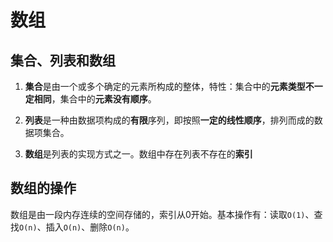[参考链接]:https://leetcode-cn.com/leetbook/read/array-and-string/ybfut/

# 数组

## 集合、列表和数组

1. **集合**是由一个或多个确定的元素所构成的整体，特性：集合中的**元素类型不一定相同**，集合中的**元素没有顺序**。
2. **列表**是一种由数据项构成的**有限**序列，即按照**一定的线性顺序**，排列而成的数据项集合。

3. **数组**是列表的实现方式之一。数组中存在列表不存在的**索引**

## 数组的操作

​	数组是由一段内存连续的空间存储的，索引从0开始。基本操作有：读取`O(1)`、查找`O(n)`、插入`O(n)`、删除`O(n)`。

